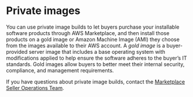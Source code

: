 # Private images<a name="private-images"></a>

You can use private image builds to let buyers purchase your installable software products through AWS Marketplace, and then install those products on a gold image or Amazon Machine Image \(AMI\) they choose from the images available to their AWS account\. A *gold image* is a buyer\-provided server image that includes a base operating system with modifications applied to help ensure the software adheres to the buyer’s IT standards\. Gold images allow buyers to better meet their internal security, compliance, and management requirements\. 

If you have questions about private image builds, contact the [Marketplace Seller Operations Team](https://aws.amazon.com/marketplace/management/contact-us/)\.